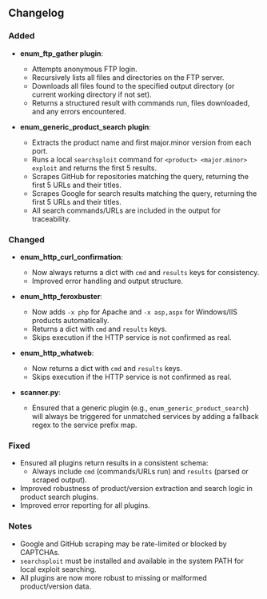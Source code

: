## Changelog

### Added
- **enum_ftp_gather plugin**:  
  - Attempts anonymous FTP login.
  - Recursively lists all files and directories on the FTP server.
  - Downloads all files found to the specified output directory (or current working directory if not set).
  - Returns a structured result with commands run, files downloaded, and any errors encountered.

- **enum_generic_product_search plugin**:  
  - Extracts the product name and first major.minor version from each port.
  - Runs a local `searchsploit` command for `<product> <major.minor> exploit` and returns the first 5 results.
  - Scrapes GitHub for repositories matching the query, returning the first 5 URLs and their titles.
  - Scrapes Google for search results matching the query, returning the first 5 URLs and their titles.
  - All search commands/URLs are included in the output for traceability.

### Changed
- **enum_http_curl_confirmation**:  
  - Now always returns a dict with `cmd` and `results` keys for consistency.
  - Improved error handling and output structure.

- **enum_http_feroxbuster**:  
  - Now adds `-x php` for Apache and `-x asp,aspx` for Windows/IIS products automatically.
  - Returns a dict with `cmd` and `results` keys.
  - Skips execution if the HTTP service is not confirmed as real.

- **enum_http_whatweb**:  
  - Now returns a dict with `cmd` and `results` keys.
  - Skips execution if the HTTP service is not confirmed as real.

- **scanner.py**:  
  - Ensured that a generic plugin (e.g., `enum_generic_product_search`) will always be triggered for unmatched services by adding a fallback regex to the service prefix map.

### Fixed
- Ensured all plugins return results in a consistent schema:  
  - Always include `cmd` (commands/URLs run) and `results` (parsed or scraped output).
- Improved robustness of product/version extraction and search logic in product search plugins.
- Improved error reporting for all plugins.

### Notes
- Google and GitHub scraping may be rate-limited or blocked by CAPTCHAs.
- `searchsploit` must be installed and available in the system PATH for local exploit searching.
- All plugins are now more robust to missing or malformed product/version data.
